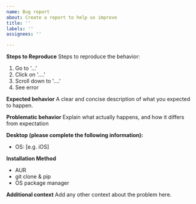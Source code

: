 ```yaml
---
name: Bug report
about: Create a report to help us improve
title: ''
labels: ''
assignees: ''

---
```


**Steps to Reproduce**
Steps to reproduce the behavior:
1. Go to '...'
2. Click on '....'
3. Scroll down to '....'
4. See error

**Expected behavior**
A clear and concise description of what you expected to happen.

**Problematic behavior**
Explain what actually happens, and how it differs from expectation

**Desktop (please complete the following information):**
 - OS: [e.g. iOS]

**Installation Method**
 - AUR
 - git clone & pip
 - OS package manager

**Additional context**
Add any other context about the problem here.

